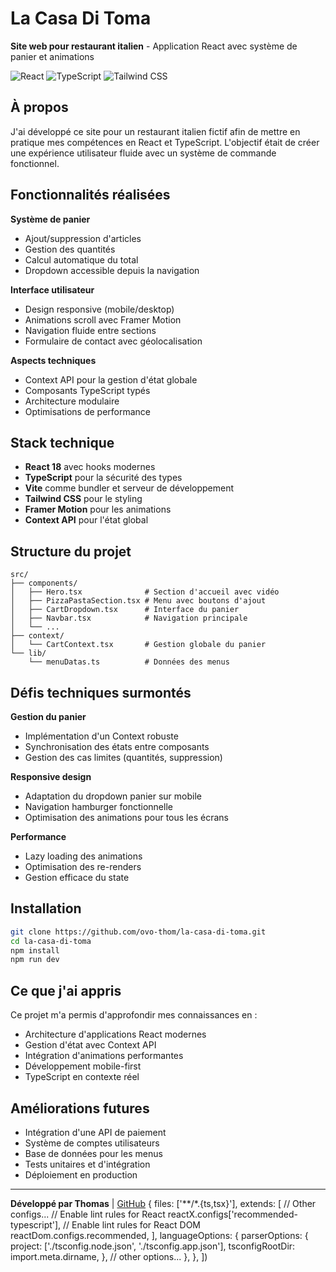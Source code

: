 # La Casa Di Toma

**Site web pour restaurant italien** - Application React avec système de panier et animations

![React](https://img.shields.io/badge/React-18.3.1-61DAFB?style=flat-square&logo=react)
![TypeScript](https://img.shields.io/badge/TypeScript-5.6.2-3178C6?style=flat-square&logo=typescript)
![Tailwind CSS](https://img.shields.io/badge/Tailwind_CSS-3.4.16-06B6D4?style=flat-square&logo=tailwindcss)

## À propos

J'ai développé ce site pour un restaurant italien fictif afin de mettre en pratique mes compétences en React et TypeScript. L'objectif était de créer une expérience utilisateur fluide avec un système de commande fonctionnel.

## Fonctionnalités réalisées

**Système de panier**
- Ajout/suppression d'articles
- Gestion des quantités
- Calcul automatique du total
- Dropdown accessible depuis la navigation

**Interface utilisateur**
- Design responsive (mobile/desktop)
- Animations scroll avec Framer Motion
- Navigation fluide entre sections
- Formulaire de contact avec géolocalisation

**Aspects techniques**
- Context API pour la gestion d'état globale
- Composants TypeScript typés
- Architecture modulaire
- Optimisations de performance

## Stack technique

- **React 18** avec hooks modernes
- **TypeScript** pour la sécurité des types
- **Vite** comme bundler et serveur de développement
- **Tailwind CSS** pour le styling
- **Framer Motion** pour les animations
- **Context API** pour l'état global

## Structure du projet

```
src/
├── components/
│   ├── Hero.tsx              # Section d'accueil avec vidéo
│   ├── PizzaPastaSection.tsx # Menu avec boutons d'ajout
│   ├── CartDropdown.tsx      # Interface du panier
│   ├── Navbar.tsx            # Navigation principale
│   └── ...
├── context/
│   └── CartContext.tsx       # Gestion globale du panier
└── lib/
    └── menuDatas.ts          # Données des menus
```

## Défis techniques surmontés

**Gestion du panier**
- Implémentation d'un Context robuste
- Synchronisation des états entre composants
- Gestion des cas limites (quantités, suppression)

**Responsive design**
- Adaptation du dropdown panier sur mobile
- Navigation hamburger fonctionnelle
- Optimisation des animations pour tous les écrans

**Performance**
- Lazy loading des animations
- Optimisation des re-renders
- Gestion efficace du state

## Installation

```bash
git clone https://github.com/ovo-thom/la-casa-di-toma.git
cd la-casa-di-toma
npm install
npm run dev
```

## Ce que j'ai appris

Ce projet m'a permis d'approfondir mes connaissances en :
- Architecture d'applications React modernes
- Gestion d'état avec Context API
- Intégration d'animations performantes
- Développement mobile-first
- TypeScript en contexte réel

## Améliorations futures

- Intégration d'une API de paiement
- Système de comptes utilisateurs
- Base de données pour les menus
- Tests unitaires et d'intégration
- Déploiement en production

---

**Développé par Thomas** | [GitHub](https://github.com/ovo-thom)
  {
    files: ['**/*.{ts,tsx}'],
    extends: [
      // Other configs...
      // Enable lint rules for React
      reactX.configs['recommended-typescript'],
      // Enable lint rules for React DOM
      reactDom.configs.recommended,
    ],
    languageOptions: {
      parserOptions: {
        project: ['./tsconfig.node.json', './tsconfig.app.json'],
        tsconfigRootDir: import.meta.dirname,
      },
      // other options...
    },
  },
])
```
